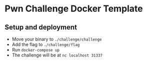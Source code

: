 # Pwn Challenge Docker Template

## Setup and deployment
- Move your binary to `./challenge/challenge`
- Add the flag to `./challenge/flag`
- Run `docker-compose up`
- The challenge will be at `nc localhost 31337`
